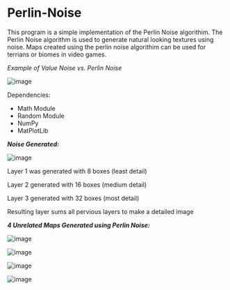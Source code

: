 # Perlin-Noise

This program is a simple implementation of the Perlin Noise algorithim. The Perlin Noise algorithm is used to generate natural looking textures using noise. Maps created using the perlin noise algorithim can be used for terrians or biomes in video games.

_Example of Value Noise vs. Perlin Noise_

![image](https://user-images.githubusercontent.com/85080576/147285124-85331080-9a53-4a0f-bb75-76a94dc62881.png)



Dependencies:
  - Math Module
  - Random Module
  - NumPy
  - MatPlotLib


_**Noise Generated:**_

![image](https://user-images.githubusercontent.com/85080576/147283377-c369e4a5-087d-4200-8dc5-4069851f29ce.png)

Layer 1 was generated with 8 boxes (least detail) 

Layer 2 generated with 16 boxes (medium detail)

Layer 3 generated with 32 boxes (most detail)

Resulting layer sums all pervious layers to make a detailed image



**_4 Unrelated Maps Generated using Perlin Noise:_**

![image](https://user-images.githubusercontent.com/85080576/147283513-83b94222-adfa-4e43-9499-dcdb39bf4bb1.png)

![image](https://user-images.githubusercontent.com/85080576/147316273-48af27ea-4ecf-457e-9853-2b2f07570a31.png)

![image](https://user-images.githubusercontent.com/85080576/147316346-82c7839d-c608-4c42-aea1-d8505dcc589e.png)

![image](https://user-images.githubusercontent.com/85080576/147316386-2eb3f500-a88f-4467-9e5d-4ecc10e7b1e2.png)


